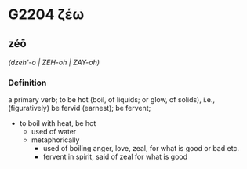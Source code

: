 # G2204 ζέω

## zéō

_(dzeh'-o | ZEH-oh | ZAY-oh)_

### Definition

a primary verb; to be hot (boil, of liquids; or glow, of solids), i.e., (figuratively) be fervid (earnest); be fervent; 

- to boil with heat, be hot
  - used of water
  - metaphorically
    - used of boiling anger, love, zeal, for what is good or bad etc.
    - fervent in spirit, said of zeal for what is good
